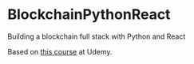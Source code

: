 # BlockchainPythonReact
Building a blockchain full stack with Python and React

Based on [this course](https://www.udemy.com/course/python-js-react-blockchain) at Udemy. 
